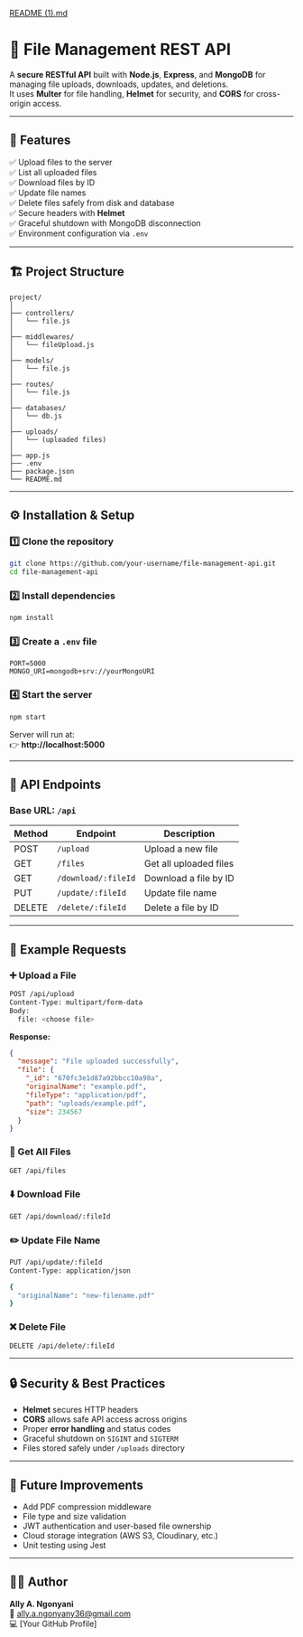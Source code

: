 [README (1).md](https://github.com/user-attachments/files/22988460/README.1.md)
# 📁 File Management REST API

A **secure RESTful API** built with **Node.js**, **Express**, and **MongoDB** for managing file uploads, downloads, updates, and deletions.  
It uses **Multer** for file handling, **Helmet** for security, and **CORS** for cross-origin access.

---

## 🚀 Features

✅ Upload files to the server  
✅ List all uploaded files  
✅ Download files by ID  
✅ Update file names  
✅ Delete files safely from disk and database  
✅ Secure headers with **Helmet**  
✅ Graceful shutdown with MongoDB disconnection  
✅ Environment configuration via `.env`  

---

## 🏗️ Project Structure

```
project/
│
├── controllers/
│   └── file.js
│
├── middlewares/
│   └── fileUpload.js
│
├── models/
│   └── file.js
│
├── routes/
│   └── file.js
│
├── databases/
│   └── db.js
│
├── uploads/
│   └── (uploaded files)
│
├── app.js
├── .env
├── package.json
└── README.md
```

---

## ⚙️ Installation & Setup

### 1️⃣ Clone the repository
```bash
git clone https://github.com/your-username/file-management-api.git
cd file-management-api
```

### 2️⃣ Install dependencies
```bash
npm install
```

### 3️⃣ Create a `.env` file
```env
PORT=5000
MONGO_URI=mongodb+srv://yourMongoURI
```

### 4️⃣ Start the server
```bash
npm start
```

Server will run at:  
👉 **http://localhost:5000**

---

## 📡 API Endpoints

### **Base URL:** `/api`

| Method | Endpoint             | Description                 |
|--------|----------------------|-----------------------------|
| POST   | `/upload`            | Upload a new file           |
| GET    | `/files`             | Get all uploaded files      |
| GET    | `/download/:fileId`  | Download a file by ID       |
| PUT    | `/update/:fileId`    | Update file name            |
| DELETE | `/delete/:fileId`    | Delete a file by ID         |

---

## 🧩 Example Requests

### ➕ Upload a File
```bash
POST /api/upload
Content-Type: multipart/form-data
Body:
  file: <choose file>
```

**Response:**
```json
{
  "message": "File uploaded successfully",
  "file": {
    "_id": "670fc3e1d87a92bbcc10a98a",
    "originalName": "example.pdf",
    "fileType": "application/pdf",
    "path": "uploads/example.pdf",
    "size": 234567
  }
}
```

### 🧾 Get All Files
```bash
GET /api/files
```

### ⬇️ Download File
```bash
GET /api/download/:fileId
```

### ✏️ Update File Name
```bash
PUT /api/update/:fileId
Content-Type: application/json

{
  "originalName": "new-filename.pdf"
}
```

### ❌ Delete File
```bash
DELETE /api/delete/:fileId
```

---

## 🔒 Security & Best Practices

- **Helmet** secures HTTP headers  
- **CORS** allows safe API access across origins  
- Proper **error handling** and status codes  
- Graceful shutdown on `SIGINT` and `SIGTERM`  
- Files stored safely under `/uploads` directory  

---

## 🧠 Future Improvements

- Add PDF compression middleware  
- File type and size validation  
- JWT authentication and user-based file ownership  
- Cloud storage integration (AWS S3, Cloudinary, etc.)  
- Unit testing using Jest  

---

## 👨‍💻 Author

**Ally A. Ngonyani**  
📧 ally.a.ngonyany36@gmail.com  
💻 [Your GitHub Profile]
